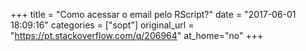 +++
title = "Como acessar o email pelo RScript?"
date = "2017-06-01 18:09:16"
categories = ["sopt"]
original_url = "https://pt.stackoverflow.com/q/206964"
at_home="no"
+++

